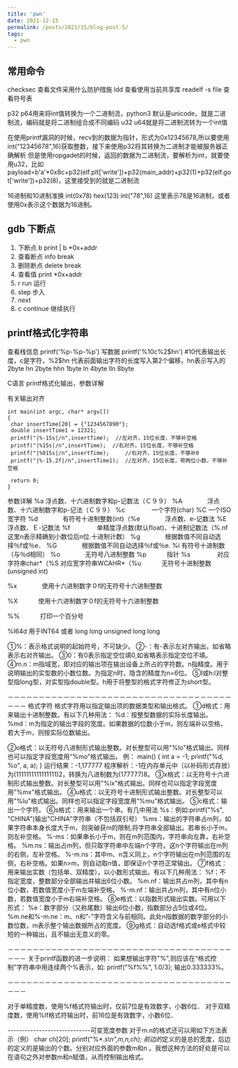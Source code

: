 ```yaml
---
title: 'pwn'
date: 2021-12-15
permalink: /posts/2021/15/blog-post-5/
tags:
  - pwn
---
```


## 常用命令

checksec 查看文件采用什么防护措施
ldd 查看使用当前共享库
readelf -s file 查看符号表

p32 p64用来将int值转换为一个二进制流，python3 默认是unicode，就是二进制流，编码就是将二进制组合成不同编码
u32 u64就是将二进制流转为一个int值

在使用printf漏洞的时候，recv到的数据为指针，形式为0x12345678,所以要使用int("12345678",16)获取整数，接下来使用p32将其转换为二进制才能被服务器正确解析
但是使用ropgadet的时候，返回的数据为二进制流，要解析为int，就要使用u32，比如payload=b'a'*0x8c+p32(elf.plt['write'])+p32(main_addr)+p32(1)+p32(elf.got['write'])+p32(8)，这里接受到的就是二进制流

16进制和10进制准换
int(0x78)
hex(123)
int("78",16) 这里表示78是16进制，或者使用0x表示这个数据为16进制。

## gdb 下断点
1. 下断点 b print | b *0x+addr
2. 查看断点 info break
3. 删除断点 delete break
4. 查看值 print *0x+addr 
5. r run 运行
6. step 步入
7. next 
8. c continue 继续执行

## printf格式化字符串
查看栈信息
printf('%p-%p-%p')
写数据
printf('%10c%2$hn') 
#10代表输出长度，c是字符，%2$hn 代表前面输出字符的长度写入第2个偏移，hn表示写入的2byte
hn 2byte
hhn 1byte
ln 4byte
lln 8byte

C语言 printf格式化输出，参数详解
 
有关输出对齐
```
int main(int argc, char* argv[])
{
 char insertTime[20] = {"1234567890"};
 double insertTime1 = 12321;
 printf("|%-15s|/n",insertTime);  //左对齐，15位长度，不够补空格
 printf("|%15s|/n",insertTime);  //右对齐，15位长度，不够补空格
 printf("|%015s|/n",insertTime);     //右对齐，15位长度，不够补0
 printf("|%-15.2f|/n",insertTime1);  //左对齐，15位长度，带两位小数，不够补空格

 return 0;
}
```
 
参数详解
%a             浮点数、十六进制数字和p-记数法（Ｃ９９）
%A　　　　浮点数、十六进制数字和p-记法（Ｃ９９）
%c　　　　 一个字符(char)
%C           一个ISO宽字符
%d　　　　有符号十进制整数(int)（%e　　　　浮点数、e-记数法
%E　　　　浮点数、Ｅ-记数法
%f　　　　 单精度浮点数(默认float)、十进制记数法（%.nf  这里n表示精确到小数位后n位.十进制计数）
%g　　　　根据数值不同自动选择％f或％e．
%G　　　　根据数值不同自动选择％f或％e.
%i              有符号十进制数（与％d相同）
%o　　　　无符号八进制整数
%p　　　   指针
%s　　　　 对应字符串char*（%S             对应宽字符串WCAHR*（%u　　　   无符号十进制整数(unsigned int)

%x　　　　使用十六进制数字０f的无符号十六进制整数　

%X　　　   使用十六进制数字０f的无符号十六进制整数

%%　　　  打印一个百分号

%I64d
用于INT64 或者 long long
unsigned long long

①%：表示格式说明的起始符号，不可缺少。
②-：有-表示左对齐输出，如省略表示右对齐输出。
③0：有0表示指定空位填0,如省略表示指定空位不填。
④m.n：m指域宽，即对应的输出项在输出设备上所占的字符数。n指精度。用于说明输出的实型数的小数位数。为指定n时，隐含的精度为n=6位。
⑤l或h:l对整型指long型，对实型指double型。h用于将整型的格式字符修正为short型。

－－－－－－－－－－－－－－－－－－－－－－－－－－－－－－－－－－－－－－－
格式字符
格式字符用以指定输出项的数据类型和输出格式。
 ①d格式：用来输出十进制整数。有以下几种用法：
%d：按整型数据的实际长度输出。
%md：m为指定的输出字段的宽度。如果数据的位数小于m，则左端补以空格，若大于m，则按实际位数输出。

②o格式：以无符号八进制形式输出整数。对长整型可以用"%lo"格式输出。同样也可以指定字段宽度用“%mo”格式输出。
例：
   main()
   { int a = -1;
     printf("%d, %o", a, a);
   }
  运行结果：-1,177777
  程序解析：-1在内存单元中（以补码形式存放）为(1111111111111111)2，转换为八进制数为(177777)8。
③x格式：以无符号十六进制形式输出整数。对长整型可以用"%lx"格式输出。同样也可以指定字段宽度用"%mx"格式输出。
④u格式：以无符号十进制形式输出整数。对长整型可以用"%lu"格式输出。同样也可以指定字段宽度用“%mu”格式输出。
⑤c格式：输出一个字符。
⑥s格式：用来输出一个串。有几中用法
%s：例如:printf("%s", "CHINA")输出"CHINA"字符串（不包括双引号）
%ms：输出的字符串占m列，如果字符串本身长度大于m，则突破获m的限制,将字符串全部输出。若串长小于m，则左补空格。
%-ms：如果串长小于m，则在m列范围内，字符串向左靠，右补空格。
%m.ns：输出占m列，但只取字符串中左端n个字符。这n个字符输出在m列的右侧，左补空格。
%-m.ns：其中m、n含义同上，n个字符输出在m列范围的左侧，右补空格。如果n>m，则自动取n值，即保证n个字符正常输出。
⑦f格式：用来输出实数（包括单、双精度），以小数形式输出。有以下几种用法：
%f：不指定宽度，整数部分全部输出并输出6位小数。
%m.nf：输出共占m列，其中有n位小数，若数值宽度小于m左端补空格。 
%-m.nf：输出共占m列，其中有n位小数，若数值宽度小于m右端补空格。
⑧e格式：以指数形式输出实数。可用以下形式：
%e：数字部分（又称尾数）输出6位小数，指数部分占5位或4位。
%m.ne和%-m.ne：m、n和”-”字符含义与前相同。此处n指数据的数字部分的小数位数，m表示整个输出数据所占的宽度。
⑨g格式：自动选f格式或e格式中较短的一种输出，且不输出无意义的零。

－－－－－－－－－－－－－－－－－－－－－－－－－－－－－－－－－－－－－－－
关于printf函数的进一步说明：
如果想输出字符"%",则应该在“格式控制”字符串中用连续两个%表示，如:
printf("%f%%", 1.0/3);
输出0.333333%。

－－－－－－－－－－－－－－－－－－－－－－－－－－－－－－－－－－－－－－－

对于单精度数，使用%f格式符输出时，仅前7位是有效数字，小数6位．
对于双精度数，使用%lf格式符输出时，前16位是有效数字，小数6位．

-----------------------------可变宽度参数
对于m.n的格式还可以用如下方法表示（例）
char ch[20];
printf("%*.*s\n",m,n,ch);
前边的*定义的是总的宽度，后边的定义的是输出的个数。分别对应外面的参数m和n 。我想这种方法的好处是可以在语句之外对参数m和n赋值，从而控制输出格式。
